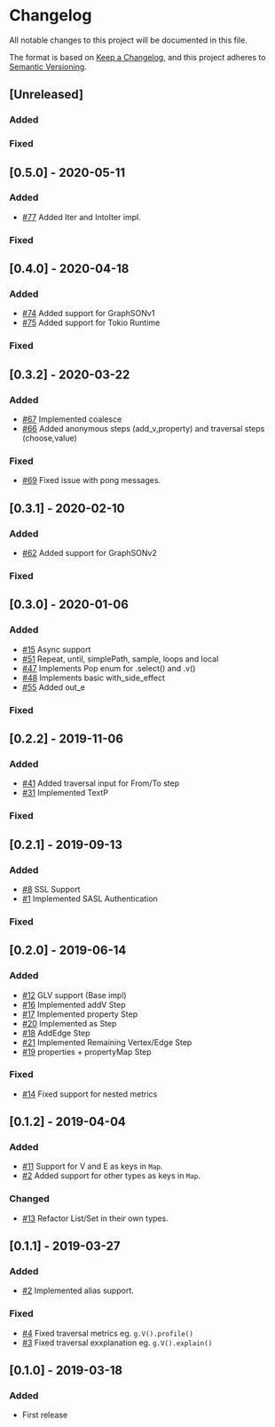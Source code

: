 # Changelog
All notable changes to this project will be documented in this file.

The format is based on [Keep a Changelog](https://keepachangelog.com/en/1.0.0/),
and this project adheres to [Semantic Versioning](https://semver.org/spec/v2.0.0.html).

## [Unreleased]

### Added

### Fixed

## [0.5.0] - 2020-05-11

### Added

- [#77](https://github.com/wolf4ood/gremlin-rs/pull/77) Added Iter and IntoIter impl.

### Fixed

## [0.4.0] - 2020-04-18

### Added

- [#74](https://github.com/wolf4ood/gremlin-rs/pull/74) Added support for GraphSONv1
- [#75](https://github.com/wolf4ood/gremlin-rs/issues/75) Added support for Tokio Runtime

### Fixed

## [0.3.2] - 2020-03-22

### Added

- [#67](https://github.com/wolf4ood/gremlin-rs/issues/67) Implemented coalesce 
- [#66](https://github.com/wolf4ood/gremlin-rs/pull/66)  Added anonymous steps (add_v,property) and traversal steps (choose,value)

### Fixed

- [#69](https://github.com/wolf4ood/gremlin-rs/issues/69) Fixed issue with pong messages.

## [0.3.1] - 2020-02-10

### Added

- [#62](https://github.com/wolf4ood/gremlin-rs/issues/62) Added support for GraphSONv2


### Fixed

## [0.3.0] - 2020-01-06

### Added

- [#15](https://github.com/wolf4ood/gremlin-rs/issues/15) Async support
- [#51](https://github.com/wolf4ood/gremlin-rs/pull/51)  Repeat, until, simplePath, sample, loops and local
- [#47](https://github.com/wolf4ood/gremlin-rs/pull/47) Implements Pop enum for .select() and .v() 
- [#48](https://github.com/wolf4ood/gremlin-rs/pull/48) Implements basic with_side_effect
- [#55](https://github.com/wolf4ood/gremlin-rs/pull/55) Added out_e

### Fixed


## [0.2.2] - 2019-11-06

### Added

- [#41](https://github.com/wolf4ood/gremlin-rs/issues/8) Added traversal input for From/To step
- [#31](https://github.com/wolf4ood/gremlin-rs/issues/1) Implemented TextP

### Fixed

## [0.2.1] - 2019-09-13

### Added

- [#8](https://github.com/wolf4ood/gremlin-rs/issues/8) SSL Support
- [#1](https://github.com/wolf4ood/gremlin-rs/issues/1) Implemented SASL Authentication

### Fixed


## [0.2.0] - 2019-06-14

### Added
- [#12](https://github.com/wolf4ood/gremlin-rs/issues/12) GLV support (Base impl)
- [#16](https://github.com/wolf4ood/gremlin-rs/issues/16) Implemented addV Step
- [#17](https://github.com/wolf4ood/gremlin-rs/issues/17) Implemented property Step
- [#20](https://github.com/wolf4ood/gremlin-rs/issues/20) Implemented as Step
- [#18](https://github.com/wolf4ood/gremlin-rs/issues/18) AddEdge Step
- [#21](https://github.com/wolf4ood/gremlin-rs/issues/21) Implemented Remaining Vertex/Edge Step
- [#19](https://github.com/wolf4ood/gremlin-rs/issues/19) properties + propertyMap Step

### Fixed

- [#14](https://github.com/wolf4ood/gremlin-rs/issues/14) Fixed support for nested metrics

## [0.1.2] - 2019-04-04

### Added

- [#11](https://github.com/wolf4ood/gremlin-rs/issues/11) Support for V and E as keys in `Map`.
- [#2](https://github.com/wolf4ood/gremlin-rs/issues/10) Added support for other types as keys in `Map`.

### Changed

- [#13](https://github.com/wolf4ood/gremlin-rs/issues/13) Refactor List/Set in their own types.

## [0.1.1] - 2019-03-27

### Added

- [#2](https://github.com/wolf4ood/gremlin-rs/issues/2) Implemented alias support.

### Fixed

- [#4](https://github.com/wolf4ood/gremlin-rs/issues/4) Fixed traversal metrics eg. `g.V().profile()`
- [#3](https://github.com/wolf4ood/gremlin-rs/issues/3) Fixed traversal exxplanation eg. `g.V().explain()`

## [0.1.0] - 2019-03-18

### Added
- First release


